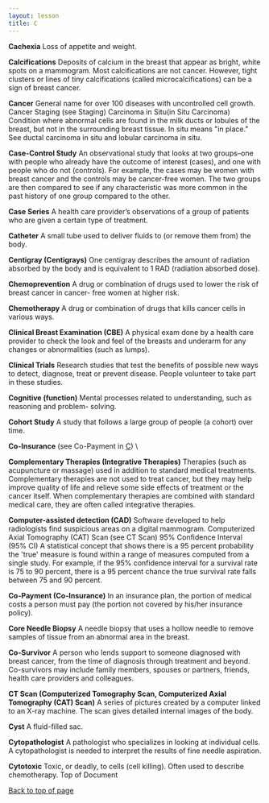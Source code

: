 ```yaml
---
layout: lesson
title: C
---
```


<a name="top"></a>

**Cachexia** 
Loss of appetite and weight.

**Calcifications** 
Deposits of calcium in the breast that appear as bright, white spots on a mammogram. Most calcifications are not cancer. However, tight clusters or lines of tiny calcifications (called microcalcifications) can be a sign of breast cancer.

**Cancer** 
General name for over 100 diseases with uncontrolled cell growth.
Cancer Staging (see Staging) Carcinoma in Situ(in Situ Carcinoma)
Condition where abnormal cells are found in the milk ducts or lobules of the breast, but not in the surrounding breast tissue. In situ means "in place." See ductal carcinoma in situ and lobular carcinoma in situ.
 
**Case-Control Study** 
An observational study that looks at two groups–one with people who already have the outcome of interest (cases), and one with people who do not (controls). For example, the cases may be women with breast cancer and the controls may be cancer-free women. The two groups are then compared to see if any characteristic was more common in the past history of one group compared to the other.

**Case Series** 
A health care provider’s observations of a group of patients who are given a certain type of  treatment.

**Catheter** 
A small tube used to deliver fluids to (or remove them from) the body.

**Centigray  (Centigrays)** 
One centigray describes the amount of radiation absorbed by the body and is equivalent to 1 RAD (radiation absorbed dose).

**Chemoprevention** 
A drug or combination of drugs used to lower the risk of breast cancer in cancer- free women at higher risk.

**Chemotherapy** 
A drug or combination of drugs that kills cancer cells in various ways.

**Clinical Breast Examination (CBE)** 
A physical exam done by a health care provider to check the look and feel of the breasts and underarm for any changes or abnormalities (such as lumps).

**Clinical Trials** 
Research studies that test the benefits of possible new ways to detect, diagnose, treat or prevent disease. People volunteer to take part in these studies.

**Cognitive (function)** 
Mental processes related to understanding, such as reasoning and problem- solving.

**Cohort Study** 
A study that follows a large group of people (a cohort) over time.

**Co-Insurance** (see Co-Payment in [C](/{{page.root}}/myhthelperEduContent/C/index.html)) \
 
**Complementary Therapies (Integrative Therapies)** 
Therapies (such as acupuncture or massage) used in addition to standard medical treatments. Complementary therapies are not used to treat cancer, but they may help improve quality of life and relieve some side effects of treatment or the cancer itself. When complementary therapies are combined with standard medical care, they are often called integrative therapies.

**Computer-assisted detection (CAD)** 
Software developed to help radiologists find suspicious areas on a digital mammogram.
Computerized Axial Tomography (CAT) Scan (see CT Scan) 95% Confidence Interval (95% CI)
A statistical concept that shows there is a 95 percent probability the 'true' measure is found within a range of measures computed from a single study. For example, if the 95% confidence interval for a survival rate is 75 to 90 percent, there is a 95 percent chance the true survival rate falls between 75 and 90 percent.

**Co-Payment (Co-Insurance)** 
In an insurance plan, the portion of medical costs a person must pay (the portion not covered by his/her insurance policy).

**Core Needle Biopsy** 
A needle biopsy that uses a hollow needle to remove samples of tissue from an abnormal area in the breast.

**Co-Survivor** 
A person who lends support to someone diagnosed with breast cancer, from the time of diagnosis through treatment and beyond. Co-survivors may include family members, spouses or partners, friends, health care providers and colleagues.

**CT Scan (Computerized Tomography Scan, Computerized Axial Tomography (CAT) Scan)** 
A series of pictures created by a computer linked to an X-ray machine. The scan gives detailed internal images of the body.

**Cyst** 
A fluid-filled sac.

**Cytopathologist** 
A pathologist who specializes in looking at individual cells. A cytopathologist is needed to interpret the results of fine needle aspiration.

**Cytotoxic** 
Toxic, or deadly, to cells (cell killing). Often used to describe chemotherapy. Top of Document

<a href="#top">Back to top of page</a>
